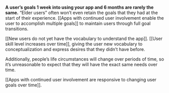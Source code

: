 **A user’s goals 1 week into using your app and 6 months are rarely the same.** “Elder users” often won’t even retain the goals that they had at the start of their experience. [[Apps with continued user involvement enable the user to accomplish multiple goals]] to maintain users through full goal transitions.

[[New users do not yet have the vocabulary to understand the app]]. [[User skill level increases over time]], giving the user new vocabulary to conceptualization and express desires that they didn’t have before.

Additionally, people’s life circumstances will change over periods of time, so it’s unreasonable to expect that they will have the exact same needs over time.

[[Apps with continued user involvement are responsive to changing user goals over time]].
